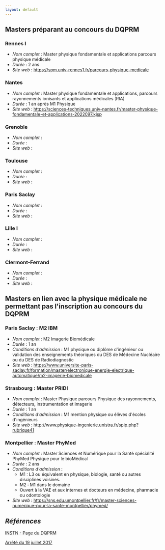 ```yaml
---
layout: default
---
```

## Masters préparant au concours du DQPRM

### Rennes I
- *Nom complet* : Master physique fondamentale et applications parcours physique médicale
- *Durée* : 2 ans
- *Site web* : <https://spm.univ-rennes1.fr/parcours-physique-medicale>

### Nantes
- *Nom complet* : Master physique fondamentale et applications, parcours rayonnements ionisants et applications médicales (RIA)
- *Durée* : 1 an après M1 Physique
- *Site web* : <https://sciences-techniques.univ-nantes.fr/master-physique-fondamentale-et-applications-2022097.kjsp>

### Grenoble
- *Nom complet* :
- *Durée* :
- *Site web* :

### Toulouse
- *Nom complet* :
- *Durée* :
- *Site web* :

### Paris Saclay
- *Nom complet* :
- *Durée* :
- *Site web* :

### Lille I
- *Nom complet* :
- *Durée* :
- *Site web* :

### Clermont-Ferrand
- *Nom complet* :
- *Durée* :
- *Site web* :

## Masters en lien avec la physique médicale ne permettant pas l'inscription au concours du DQPRM

### Paris Saclay : M2 IBM
- *Nom complet* : M2 Imagerie Biomédicale
- *Durée* : 1 an
- *Conditions d'admission* : M1 physique ou diplôme d'ingénieur ou validation des enseignements théoriques du DES de Médecine Nucléaire ou du DES de Radiodiagnostic
- *Site web* : <https://www.universite-paris-saclay.fr/formation/master/electronique-energie-electrique-automatique/m2-imagerie-biomedicale>

### Strasbourg : Master PRIDI
- *Nom complet* : Master Physique parcours Physique des rayonnements, détecteurs, instrumentation et imagerie
- *Durée* : 1 an
- *Conditions d'admission* : M1 mention physique ou élèves d'écoles d'ingénieurs 
- *Site web* : <http://www.physique-ingenierie.unistra.fr/spip.php?rubrique41>

### Montpellier : Master PhyMed
- *Nom complet* : Master Sciences et Numérique pour la Santé spécialité PhyMed Physique pour le bioMédical
- *Durée* : 2 ans
- *Conditions d'admission* : 
  - M1 : L3 ou équivalent en physique, biologie, santé ou autres disciplines voisines.
  - M2 : M1 dans le domaine
  - Ouvert à la VAE et aux internes et docteurs en médecine, pharmacie ou odontologie
- *Site web* : <https://sns.edu.umontpellier.fr/fr/master-sciences-numerique-pour-la-sante-montpellier/phymed/>

## *Références*
[INSTN - Page du DQPRM](http://www-instn.cea.fr/formations/diplomes-et-titres/liste-des-diplomes-et-titres/diplome-de-qualification-en-physique-radiologique-et-medicale-dqprm,13.html)

[Arrêté du 19 juillet 2017](https://www.legifrance.gouv.fr/jorf/id/JORFTEXT000035260451)
